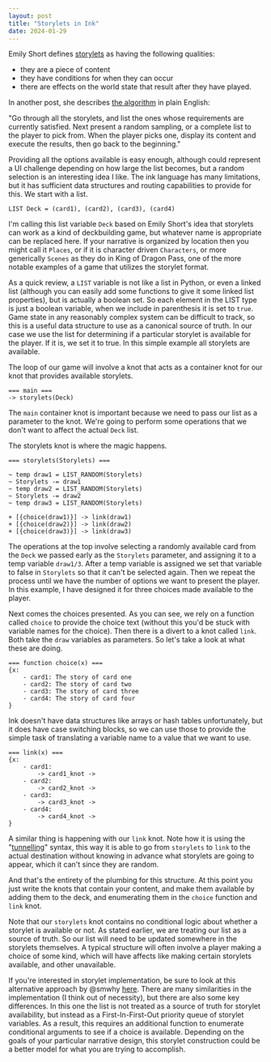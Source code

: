 ```yaml
---
layout: post
title: "Storylets in Ink"
date: 2024-01-29
---
```

Emily Short defines [storylets](https://emshort.blog/2019/11/29/storylets-you-want-them/) as having the following qualities:

- they are a piece of content
- they have conditions for when they can occur
- there are effects on the world state that result after they have played.

In another post, she describes [the algorithm](https://emshort.blog/2017/05/25/mailbag-high-agency-narrative-systems/) in plain English:

"Go through all the storylets, and list the ones whose requirements are currently satisfied. Next present a random sampling, or a complete list to the player to pick from. When the player picks one, display its content and execute the results, then go back to the beginning."

Providing all the options available is easy enough, although could represent a UI challenge depending on how large the list becomes, but a random selection is an interesting idea I like. The ink language has many limitations, but it has sufficient data structures and routing capabilities to provide for this. We start with a list.

`LIST Deck = (card1), (card2), (card3), (card4)`

I'm calling this list variable `Deck` based on Emily Short's idea that storylets can work as a kind of deckbuilding game, but whatever name is appropriate can be replaced here. If your narrative is organized by location then you might call it `Places`, or if it is character driven `Characters`, or more generically `Scenes` as they do in King of Dragon Pass, one of the more notable examples of a game that utilizes the storylet format.

As a quick review, a `LIST` variable is not like a list in Python, or even a linked list (although you can easily add some functions to give it some linked list properties), but is actually a boolean set. So each element in the LIST type is just a boolean variable, when we include in parenthesis it is set to `true`. Game state in any reasonably complex system can be difficult to track, so this is a useful data structure to use as a canonical source of truth. In our case we use the list for determining if a particular storylet is available for the player. If it is, we set it to true. In this simple example all storylets are available.

The loop of our game will involve a knot that acts as a container knot for our knot that provides available storylets.

```
=== main ===
-> storylets(Deck)
```

The `main` container knot is important because we need to pass our list as a parameter to the knot. We're going to perform some operations that we don't want to affect the actual `Deck` list.

The storylets knot is where the magic happens.

```
=== storylets(Storylets) ===

~ temp draw1 = LIST_RANDOM(Storylets)
~ Storylets -= draw1
~ temp draw2 = LIST_RANDOM(Storylets)
~ Storylets -= draw2
~ temp draw3 = LIST_RANDOM(Storylets)

+ [{choice(draw1)}] -> link(draw1)
+ [{choice(draw2)}] -> link(draw2)
+ [{choice(draw3)}] -> link(draw3)
```

The operations at the top involve selecting a randomly available card from the `Deck` we passed early as the `Storylets` parameter, and assigning it to a temp variable `draw1/3`. After a temp variable is assigned we set that variable to false in `Storylets` so that it can't be selected again. Then we repeat the process until we have the number of options we want to present the player. In this example, I have designed it for three choices made available to the player.

Next comes the choices presented. As you can see, we rely on a function called `choice` to provide the choice text (without this you'd be stuck with variable names for the choice). Then there is a divert to a knot called `link`. Both take the `draw` variables as parameters. So let's take a look at what these are doing.

```
=== function choice(x) ===
{x:
    - card1: The story of card one
    - card2: The story of card two
    - card3: The story of card three
    - card4: The story of card four
}
```

Ink doesn't have data structures like arrays or hash tables unfortunately, but it does have case switching blocks, so we can use those to provide the simple task of translating a variable name to a value that we want to use.

```
=== link(x) ===
{x:
    - card1:
        -> card1_knot ->
    - card2:
        -> card2_knot ->
    - card3:
        -> card3_knot ->
    - card4:
        -> card4_knot ->
}
```

A similar thing is happening with our `link` knot. Note how it is using the "[tunnelling](https://github.com/inkle/ink/blob/master/Documentation/WritingWithInk.md#1-tunnels)" syntax, this way it is able to go from `storylets` to `link` to the actual destination without knowing in advance what storylets are going to appear, which it can't since they are random.

And that's the entirety of the plumbing for this structure. At this point you just write the knots that contain your content, and make them available by adding them to the deck, and enumerating them in the `choice` function and `link` knot.

Note that our `storylets` knot contains no conditional logic about whether a storylet is available or not. As stated earlier, we are treating our list as a source of truth. So our list will need to be updated somewhere in the storylets themselves. A typical structure will often involve a player making a choice of some kind, which will have affects like making certain storylets available, and other unavailable.

If you're interested in storylet implementation, be sure to look at this alternative approach by @smwhy [here](https://github.com/smwhr/ink-storylets/). There are many similarities in the implementation (I think out of necessity), but there are also some key differences. In this one the list is not treated as a source of truth for storylet availability, but instead as a First-In-First-Out priority queue of storylet variables. As a result, this requires an additional function to enumerate conditional arguments to see if a choice is available. Depending on the goals of your particular narrative design, this storylet construction could be a better model for what you are trying to accomplish.

